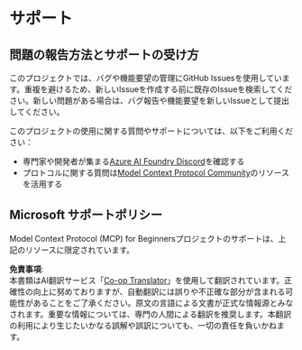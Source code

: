 <!--
CO_OP_TRANSLATOR_METADATA:
{
  "original_hash": "b3cffaf217113101e21eba532be806ea",
  "translation_date": "2025-05-20T20:44:11+00:00",
  "source_file": "SUPPORT.md",
  "language_code": "ja"
}
-->
# サポート

## 問題の報告方法とサポートの受け方  

このプロジェクトでは、バグや機能要望の管理にGitHub Issuesを使用しています。重複を避けるため、新しいIssueを作成する前に既存のIssueを検索してください。新しい問題がある場合は、バグ報告や機能要望を新しいIssueとして提出してください。

このプロジェクトの使用に関する質問やサポートについては、以下をご利用ください：
- 専門家や開発者が集まる[Azure AI Foundry Discord](https://discord.com/invite/ByRwuEEgH4)を確認する
- プロトコルに関する質問は[Model Context Protocol Community](https://modelcontextprotocol.io/community/)のリソースを活用する

## Microsoft サポートポリシー  

Model Context Protocol (MCP) for Beginnersプロジェクトのサポートは、上記のリソースに限定されています。

**免責事項**:  
本書類はAI翻訳サービス「[Co-op Translator](https://github.com/Azure/co-op-translator)」を使用して翻訳されています。正確性の向上に努めておりますが、自動翻訳には誤りや不正確な部分が含まれる可能性があることをご了承ください。原文の言語による文書が正式な情報源とみなされます。重要な情報については、専門の人間による翻訳を推奨します。本翻訳の利用により生じたいかなる誤解や誤訳についても、一切の責任を負いかねます。